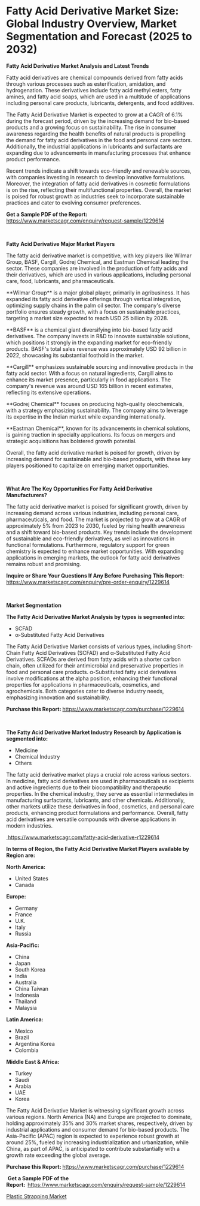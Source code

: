 <p><h1>Fatty Acid Derivative Market Size: Global Industry Overview, Market Segmentation and Forecast (2025 to 2032)</h1></p><p><strong>Fatty Acid Derivative Market Analysis and Latest Trends</strong></p>
<p><p>Fatty acid derivatives are chemical compounds derived from fatty acids through various processes such as esterification, amidation, and hydrogenation. These derivatives include fatty acid methyl esters, fatty amines, and fatty acid soaps, which are used in a multitude of applications including personal care products, lubricants, detergents, and food additives. </p><p>The Fatty Acid Derivative Market is expected to grow at a CAGR of 6.1% during the forecast period, driven by the increasing demand for bio-based products and a growing focus on sustainability. The rise in consumer awareness regarding the health benefits of natural products is propelling the demand for fatty acid derivatives in the food and personal care sectors. Additionally, the industrial applications in lubricants and surfactants are expanding due to advancements in manufacturing processes that enhance product performance.</p><p>Recent trends indicate a shift towards eco-friendly and renewable sources, with companies investing in research to develop innovative formulations. Moreover, the integration of fatty acid derivatives in cosmetic formulations is on the rise, reflecting their multifunctional properties. Overall, the market is poised for robust growth as industries seek to incorporate sustainable practices and cater to evolving consumer preferences.</p></p>
<p><strong>Get a Sample PDF of the Report:&nbsp;</strong> <a href="https://www.marketscagr.com/enquiry/request-sample/1229614?utm_campaign=3249&utm_medium=2&utm_source=Github&utm_content=ia&utm_term=01042025&utm_id=fatty-acid-derivative">https://www.marketscagr.com/enquiry/request-sample/1229614</a></p>
<p>&nbsp;</p>
<p><strong>Fatty Acid Derivative Major Market Players</strong></p>
<p><p>The fatty acid derivative market is competitive, with key players like Wilmar Group, BASF, Cargill, Godrej Chemical, and Eastman Chemical leading the sector. These companies are involved in the production of fatty acids and their derivatives, which are used in various applications, including personal care, food, lubricants, and pharmaceuticals.</p><p>**Wilmar Group** is a major global player, primarily in agribusiness. It has expanded its fatty acid derivative offerings through vertical integration, optimizing supply chains in the palm oil sector. The company's diverse portfolio ensures steady growth, with a focus on sustainable practices, targeting a market size expected to reach USD 25 billion by 2028.</p><p>**BASF** is a chemical giant diversifying into bio-based fatty acid derivatives. The company invests in R&D to innovate sustainable solutions, which positions it strongly in the expanding market for eco-friendly products. BASF's total sales revenue was approximately USD 92 billion in 2022, showcasing its substantial foothold in the market.</p><p>**Cargill** emphasizes sustainable sourcing and innovative products in the fatty acid sector. With a focus on natural ingredients, Cargill aims to enhance its market presence, particularly in food applications. The company's revenue was around USD 165 billion in recent estimates, reflecting its extensive operations.</p><p>**Godrej Chemical** focuses on producing high-quality oleochemicals, with a strategy emphasizing sustainability. The company aims to leverage its expertise in the Indian market while expanding internationally.</p><p>**Eastman Chemical**, known for its advancements in chemical solutions, is gaining traction in specialty applications. Its focus on mergers and strategic acquisitions has bolstered growth potential.</p><p>Overall, the fatty acid derivative market is poised for growth, driven by increasing demand for sustainable and bio-based products, with these key players positioned to capitalize on emerging market opportunities.</p></p>
<p>&nbsp;</p>
<p><strong>What Are The Key Opportunities For Fatty Acid Derivative Manufacturers?</strong></p>
<p><p>The fatty acid derivative market is poised for significant growth, driven by increasing demand across various industries, including personal care, pharmaceuticals, and food. The market is projected to grow at a CAGR of approximately 5% from 2023 to 2030, fueled by rising health awareness and a shift toward bio-based products. Key trends include the development of sustainable and eco-friendly derivatives, as well as innovations in functional formulations. Furthermore, regulatory support for green chemistry is expected to enhance market opportunities. With expanding applications in emerging markets, the outlook for fatty acid derivatives remains robust and promising.</p></p>
<p><strong>Inquire or Share Your Questions If Any Before Purchasing This Report:</strong> <a href="https://www.marketscagr.com/enquiry/pre-order-enquiry/1229614?utm_campaign=3249&utm_medium=2&utm_source=Github&utm_content=ia&utm_term=01042025&utm_id=fatty-acid-derivative">https://www.marketscagr.com/enquiry/pre-order-enquiry/1229614</a></p>
<p>&nbsp;</p>
<p><strong>Market Segmentation</strong></p>
<p><strong>The Fatty Acid Derivative Market Analysis by types is segmented into:</strong></p>
<p><ul><li>SCFAD</li><li>α-Substituted Fatty Acid Derivatives</li></ul></p>
<p><p>The Fatty Acid Derivative Market consists of various types, including Short-Chain Fatty Acid Derivatives (SCFAD) and α-Substituted Fatty Acid Derivatives. SCFADs are derived from fatty acids with a shorter carbon chain, often utilized for their antimicrobial and preservative properties in food and personal care products. α-Substituted fatty acid derivatives involve modifications at the alpha position, enhancing their functional properties for applications in pharmaceuticals, cosmetics, and agrochemicals. Both categories cater to diverse industry needs, emphasizing innovation and sustainability.</p></p>
<p><strong>Purchase this Report:&nbsp;</strong><a href="https://www.marketscagr.com/purchase/1229614?utm_campaign=3249&utm_medium=2&utm_source=Github&utm_content=ia&utm_term=01042025&utm_id=fatty-acid-derivative">https://www.marketscagr.com/purchase/1229614</a></p>
<p>&nbsp;</p>
<p><strong>The Fatty Acid Derivative Market Industry Research by Application is segmented into:</strong></p>
<p><ul><li>Medicine</li><li>Chemical Industry</li><li>Others</li></ul></p>
<p><p>The fatty acid derivative market plays a crucial role across various sectors. In medicine, fatty acid derivatives are used in pharmaceuticals as excipients and active ingredients due to their biocompatibility and therapeutic properties. In the chemical industry, they serve as essential intermediates in manufacturing surfactants, lubricants, and other chemicals. Additionally, other markets utilize these derivatives in food, cosmetics, and personal care products, enhancing product formulations and performance. Overall, fatty acid derivatives are versatile compounds with diverse applications in modern industries.</p></p>
<p><a href="https://www.marketscagr.com/fatty-acid-derivative-r1229614?utm_campaign=3249&utm_medium=2&utm_source=Github&utm_content=ia&utm_term=01042025&utm_id=fatty-acid-derivative">&nbsp;https://www.marketscagr.com/fatty-acid-derivative-r1229614</a></p>
<p><strong>In terms of Region, the Fatty Acid Derivative Market Players available by Region are:</strong></p>
<p>
    <p> <strong> North America: </strong>
        <ul>
            <li>United States</li>
            <li>Canada</li>
        </ul>
        </p> 
    <p> <strong> Europe: </strong>
        <ul>
            <li>Germany</li>
            <li>France</li>
            <li>U.K.</li>
            <li>Italy</li>
            <li>Russia</li>
        </ul>
        </p> 
    <p> <strong> Asia-Pacific: </strong>
        <ul>
            <li>China</li>
            <li>Japan</li>
            <li>South Korea</li>
            <li>India</li>
            <li>Australia</li>
            <li>China Taiwan</li>
            <li>Indonesia</li>
            <li>Thailand</li>
            <li>Malaysia</li>
        </ul>
        </p> 
    <p> <strong> Latin America: </strong>
        <ul>
            <li>Mexico</li>
            <li>Brazil</li>
            <li>Argentina Korea</li>
            <li>Colombia</li>
        </ul>
        </p> 
    <p> <strong> Middle East & Africa: </strong>
        <ul>
            <li>Turkey</li>
            <li>Saudi</li>
            <li>Arabia</li>
            <li>UAE</li>
            <li>Korea</li>
        </ul>
    </p>
    </p>
<p><p>The Fatty Acid Derivative Market is witnessing significant growth across various regions. North America (NA) and Europe are projected to dominate, holding approximately 35% and 30% market shares, respectively, driven by industrial applications and consumer demand for bio-based products. The Asia-Pacific (APAC) region is expected to experience robust growth at around 25%, fueled by increasing industrialization and urbanization, while China, as part of APAC, is anticipated to contribute substantially with a growth rate exceeding the global average.</p></p>
<p><strong>Purchase this Report: </strong><a href="https://www.marketscagr.com/purchase/1229614?utm_campaign=3249&utm_medium=2&utm_source=Github&utm_content=ia&utm_term=01042025&utm_id=fatty-acid-derivative">https://www.marketscagr.com/purchase/1229614</a></p>
<p>&nbsp;<strong>Get a Sample PDF of the Report:&nbsp;&nbsp;</strong><a href="https://www.marketscagr.com/enquiry/request-sample/1229614?utm_campaign=3249&utm_medium=2&utm_source=Github&utm_content=ia&utm_term=01042025&utm_id=fatty-acid-derivative">https://www.marketscagr.com/enquiry/request-sample/1229614</a></p>
<p><strong></strong></p>
<p><p><a href="https://github.com/bedelibekwe58/Market-Research-Report-List-1/blob/main/plastic-strapping-market.md?utm_campaign=3249&utm_medium=2&utm_source=Github&utm_content=ia&utm_term=01042025&utm_id=fatty-acid-derivative">Plastic Strapping Market</a></p></p>